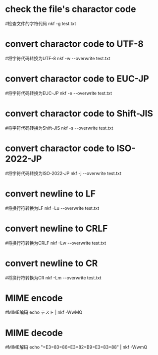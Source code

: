 # check the file's charactor code
#检查文件的字符代码
nkf -g test.txt

# convert charactor code to UTF-8
#将字符代码转换为UTF-8
nkf -w --overwrite test.txt

# convert charactor code to EUC-JP
#将字符代码转换为EUC-JP
nkf -e --overwrite test.txt

# convert charactor code to Shift-JIS
#将字符代码转换为Shift-JIS
nkf -s --overwrite test.txt

# convert charactor code to ISO-2022-JP
#将字符代码转换为ISO-2022-JP
nkf -j --overwrite test.txt

# convert newline to LF
#将换行符转换为LF
nkf -Lu --overwrite test.txt

# convert newline to CRLF
#将换行符转换为CRLF
nkf -Lw --overwrite test.txt

# convert newline to CR
#将换行符转换为CR
nkf -Lm --overwrite test.txt

# MIME encode
#MIME编码
echo テスト | nkf -WwMQ

# MIME decode
#MIME解码
echo "=E3=83=86=E3=82=B9=E3=83=88" | nkf -WwmQ
